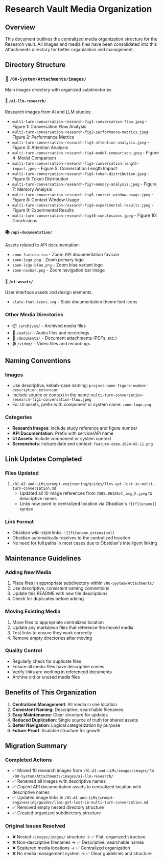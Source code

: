 # Research Vault Media Organization

## Overview
This document outlines the centralized media organization structure for the Research vault. All images and media files have been consolidated into this Attachments directory for better organization and management.

## Directory Structure

### 📁 `/00-System/Attachments/images/`
Main images directory with organized subdirectories:

#### 🔬 `/ai-llm-research/`
Research images from AI and LLM studies:
- `multi-turn-conversation-research-fig1-conversation-flow.jpeg` - Figure 1: Conversation Flow Analysis
- `multi-turn-conversation-research-fig2-performance-metrics.jpeg` - Figure 2: Performance Metrics
- `multi-turn-conversation-research-fig3-attention-analysis.jpeg` - Figure 3: Attention Analysis
- `multi-turn-conversation-research-fig4-model-comparison.jpeg` - Figure 4: Model Comparison
- `multi-turn-conversation-research-fig5-conversation-length-impact.jpeg` - Figure 5: Conversation Length Impact
- `multi-turn-conversation-research-fig6-token-distribution.jpeg` - Figure 6: Token Distribution
- `multi-turn-conversation-research-fig7-memory-analysis.jpeg` - Figure 7: Memory Analysis
- `multi-turn-conversation-research-fig8-context-window-usage.jpeg` - Figure 8: Context Window Usage
- `multi-turn-conversation-research-fig9-experimental-results.jpeg` - Figure 9: Experimental Results
- `multi-turn-conversation-research-fig10-conclusions.jpeg` - Figure 10: Conclusions

#### 📚 `/api-documentation/`
Assets related to API documentation:
- `zoom-favicon.ico` - Zoom API documentation favicon
- `zoom-logo.png` - Zoom primary logo
- `zoom-logo-blue.png` - Zoom blue variant logo
- `zoom-navbar.png` - Zoom navigation bar image

#### 🎨 `/ui-assets/`
User interface assets and design elements:
- `slate-font-icons.svg` - Slate documentation theme font icons

### Other Media Directories
- 📦 `/archives/` - Archived media files
- 🎵 `/audio/` - Audio files and recordings
- 📄 `/documents/` - Document attachments (PDFs, etc.)
- 🎬 `/video/` - Video files and recordings

## Naming Conventions

### Images
- Use descriptive, kebab-case naming: `project-name-figure-number-description.extension`
- Include source or context in the name: `multi-turn-conversation-research-fig1-conversation-flow.jpeg`
- For UI assets, prefix with component or system name: `zoom-logo.png`

### Categories
- **Research Images**: Include study reference and figure number
- **API Documentation**: Prefix with service/API name
- **UI Assets**: Include component or system context
- **Screenshots**: Include date and context: `feature-demo-2024-06-11.png`

## Link Updates Completed

### Files Updated
1. `/01-AI-and-LLMs/prompt-engineering/guides/llms-get-lost-in-multi-turn-conversation.md`
   - Updated all 10 image references from `2505.06120v1_img_X.jpeg` to descriptive names
   - Links now point to centralized location via Obsidian's `![[filename]]` syntax

### Link Format
- Obsidian wiki-style links: `![[filename.extension]]`
- Obsidian automatically resolves to the centralized location
- No need for full paths in most cases due to Obsidian's intelligent linking

## Maintenance Guidelines

### Adding New Media
1. Place files in appropriate subdirectory within `/00-System/Attachments/`
2. Use descriptive, consistent naming conventions
3. Update this README with new file descriptions
4. Check for duplicates before adding

### Moving Existing Media
1. Move files to appropriate centralized location
2. Update any markdown files that reference the moved media
3. Test links to ensure they work correctly
4. Remove empty directories after moving

### Quality Control
- Regularly check for duplicate files
- Ensure all media files have descriptive names
- Verify links are working in referenced documents
- Archive old or unused media files

## Benefits of This Organization

1. **Centralized Management**: All media in one location
2. **Consistent Naming**: Descriptive, searchable filenames
3. **Easy Maintenance**: Clear structure for updates
4. **Reduced Duplication**: Single source of truth for shared assets
5. **Better Navigation**: Logical categorization by purpose
6. **Future-Proof**: Scalable structure for growth

## Migration Summary

### Completed Actions
- ✅ Moved 10 research images from `/01-AI-and-LLMs/images/images/` to `/00-System/Attachments/images/ai-llm-research/`
- ✅ Renamed all images with descriptive names
- ✅ Copied API documentation assets to centralized location with descriptive names
- ✅ Updated image links in `/01-AI-and-LLMs/prompt-engineering/guides/llms-get-lost-in-multi-turn-conversation.md`
- ✅ Removed empty nested directory structure
- ✅ Created organized subdirectory structure

### Original Issues Resolved
- ❌ Nested `/images/images/` structure → ✅ Flat, organized structure
- ❌ Non-descriptive filenames → ✅ Descriptive, searchable names
- ❌ Scattered media locations → ✅ Centralized organization
- ❌ No media management system → ✅ Clear guidelines and structure